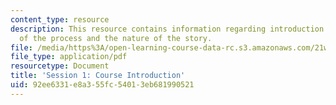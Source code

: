 ```yaml
---
content_type: resource
description: This resource contains information regarding introduction and discussion
  of the process and the nature of the story.
file: /media/https%3A/open-learning-course-data-rc.s3.amazonaws.com/21w-755-writing-and-reading-short-stories-spring-2012/92ee6331e8a355fc54013eb681990521_MIT21W_755S12_ses1.pdf
file_type: application/pdf
resourcetype: Document
title: 'Session 1: Course Introduction'
uid: 92ee6331-e8a3-55fc-5401-3eb681990521
---
```


